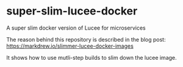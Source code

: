 # super-slim-lucee-docker
A super slim docker version of Lucee for microservices

The reason behind this repository is described in the blog post: https://markdrew.io/slimmer-lucee-docker-images

It shows how to use mutli-step builds to slim down the lucee image. 
